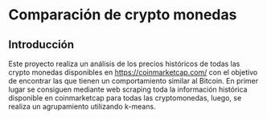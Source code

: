 # Comparación de crypto monedas

## Introducción

Este proyecto realiza un análisis de los precios históricos de todas las crypto monedas disponibles en https://coinmarketcap.com/ con el objetivo de encontrar las que tienen un comportamiento similar al Bitcoin.
En primer lugar se consiguen mediante web scraping toda la información histórica disponible en coinmarketcap para todas las cryptomonedas, luego, se realiza un agrupamiento utilizando k-means.

